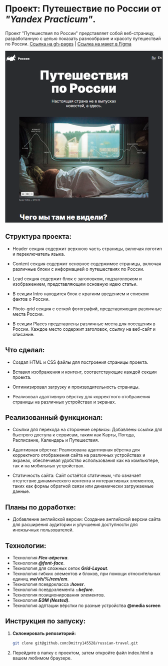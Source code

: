 # Проект: Путешествие по России от _"Yandex Practicum"_.

Проект "Путешествия по России" представляет собой веб-страницу, разработанную с целью показать разнообразие и красоту путешествий по России.
[Ссылка на gh-pages](https://dmitry145528.github.io/russian-travel/#) |  [Ссылка на макет в Figma](https://www.figma.com/file/yR8VhLDRMkrZC9YxSOfLem/Sprint-3_-Russia-_-desktop-%2B-mobile?type=design&node-id=28503-0&mode=design&t=w8RGZKH3ZkVAqPXR-0)

<img src="./images/Screen.png">

## Структура проекта:

* Header секция содержит верхнюю часть страницы, включая логотип и переключатель языка.

* Content секция содержит основное содержимое страницы, включая различные блоки с информацией о путешествиях по России.

* Lead секция содержит блок с заголовком, подзаголовком и изображением, представляющим основную идею статьи.

* В секции Intro находится блок с кратким введением и списком фактов о России.

* Photo-grid секция с сеткой фотографий, представляющих различные места России.

* В секции Places представлены различные места для посещения в России. Каждое место содержит заголовок, ссылку на веб-сайт и описание.

## Что сделал:

* Создал HTML и CSS файлы для построения страницы проекта.

* Вставил изображения и контент, соответствующие каждой секции проекта.

* Оптимизировал загрузку и производительность страницы.

* Реализовал адаптивную вёрстку для корректного отображения страницы на различных устройствах и экранах.

## Реализованный функционал:

* Ссылки для перехода на сторонние сервисы: Добавлены ссылки для быстрого доступа к сервисам, таким как Карты, Погода, Расписание, Календарь и Путешествия.

* Адаптивная вёрстка: Реализована адаптивная вёрстка для корректного отображения сайта на различных устройствах и экранах, обеспечивая удобство использования как на компьютере, так и на мобильных устройствах.

* Статичность сайта: Сайт остаётся статичным, что означает отсутствие динамического контента и интерактивных элементов, таких как формы обратной связи или динамически загружаемые данные.

## Планы по доработке:

* Добавление английской версии: Создание английской версии сайта для расширения аудитории и улучшения доступности для иноязычных пользователей.

## Технологии:

* Технология ___Flex-вёрстка___.
* Технология ___@font-face___.
* Технология для сложных сеток ___Grid-Layout___.
* Технология гибких элементов и блоков, при помощи относительных единиц ___vw/vh/%/rem/em___.
* Технология псевдокласса ___:hover___.
* Технология псевдоэлемента ___::before___.
* Технология позиционирования элементов.
* Технология ___БЭМ (Nested)___.
* Технология адптации вёрстки по разные устройства __@media screen__

## Инструкция по запуску:

1. **Склонировать репозиторий:**
   ```sh
   git clone git@github.com:Dmitry145528/russian-travel.git

2. Перейдите в папку с проектом, затем откройте файл index.html в вашем любимом браузере.